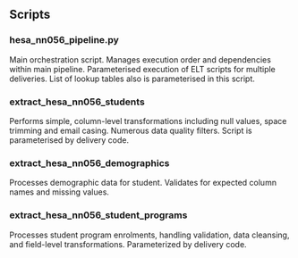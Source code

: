 ## Scripts
### hesa_nn056_pipeline.py
Main orchestration script. Manages execution order and dependencies within main pipeline.
Parameterised execution of ELT scripts for multiple deliveries.
List of lookup tables also is parameterised in this script.

### extract_hesa_nn056_students
Performs simple, column-level transformations including null values, space trimming and email casing. Numerous data quality filters. Script is parameterised by delivery code.

### extract_hesa_nn056_demographics
Processes demographic data for student. Validates for expected column names and missing values.

### extract_hesa_nn056_student_programs
Processes student program enrolments, handling validation, data cleansing, and field-level transformations. Parameterized by delivery code.


<div style="margin: 2em 0; min-height: 30px;"></div>


